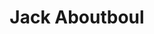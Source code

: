 ---
avatar: /images/people/jackaboutboul.jpg
avatar_small: /images/people/jackaboutboul_small.jpg
bio: Jack Aboutboul is a member of the Red Hat Community Architecture team and a long-time
  Fedora community member working closely with Fedora Marketing, Fedora Ambassadors,
  and is Community Manager for AlmaLinux.
homepage: null
instagram: null
linkedin: null
title: Jack Aboutboul
twitter: https://twitter.com/jackfoundation
type: guest
username: jackaboutboul
youtube: null
---